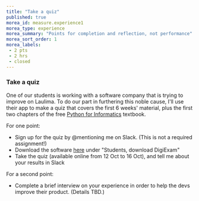 ```yaml
---
title: "Take a quiz"
published: true
morea_id: measure.experience1
morea_type: experience
morea_summary: "Points for completion and reflection, not performance"
morea_sort_order: 1
morea_labels:
 - 2 pts
 - 2 hrs
 - closed
---
```


### Take a quiz

One of our students is working with a software company that is trying to improve on Laulima. To do our part in furthering this noble cause, I'll use their app to make a quiz that covers the first 6 weeks' material, plus the first two chapters of the free [Python for Informatics](http://www.pythonlearn.com/html-270/) textbook.

For one point:

- Sign up for the quiz by @mentioning me on Slack. (This is not a required assignment!)
- Download the software [here](https://www.digiexam.se/en/get-started) under "Students, download DigiExam"
- Take the quiz (available online from 12 Oct to 16 Oct), and tell me about your results in Slack

For a second point:

- Complete a brief interview on your experience in order to help the devs improve their product. (Details TBD.)
